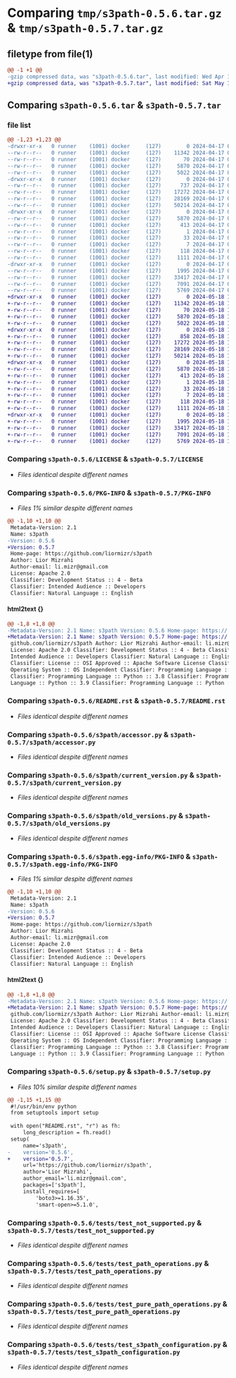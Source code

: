 # Comparing `tmp/s3path-0.5.6.tar.gz` & `tmp/s3path-0.5.7.tar.gz`

## filetype from file(1)

```diff
@@ -1 +1 @@
-gzip compressed data, was "s3path-0.5.6.tar", last modified: Wed Apr 17 09:55:05 2024, max compression
+gzip compressed data, was "s3path-0.5.7.tar", last modified: Sat May 18 15:53:32 2024, max compression
```

## Comparing `s3path-0.5.6.tar` & `s3path-0.5.7.tar`

### file list

```diff
@@ -1,23 +1,23 @@
-drwxr-xr-x   0 runner    (1001) docker     (127)        0 2024-04-17 09:55:05.346830 s3path-0.5.6/
--rw-r--r--   0 runner    (1001) docker     (127)    11342 2024-04-17 09:54:59.000000 s3path-0.5.6/LICENSE
--rw-r--r--   0 runner    (1001) docker     (127)       70 2024-04-17 09:54:59.000000 s3path-0.5.6/MANIFEST.in
--rw-r--r--   0 runner    (1001) docker     (127)     5870 2024-04-17 09:55:05.346830 s3path-0.5.6/PKG-INFO
--rw-r--r--   0 runner    (1001) docker     (127)     5022 2024-04-17 09:54:59.000000 s3path-0.5.6/README.rst
-drwxr-xr-x   0 runner    (1001) docker     (127)        0 2024-04-17 09:55:05.346830 s3path-0.5.6/s3path/
--rw-r--r--   0 runner    (1001) docker     (127)      737 2024-04-17 09:54:59.000000 s3path-0.5.6/s3path/__init__.py
--rw-r--r--   0 runner    (1001) docker     (127)    17272 2024-04-17 09:54:59.000000 s3path-0.5.6/s3path/accessor.py
--rw-r--r--   0 runner    (1001) docker     (127)    28169 2024-04-17 09:54:59.000000 s3path-0.5.6/s3path/current_version.py
--rw-r--r--   0 runner    (1001) docker     (127)    50214 2024-04-17 09:54:59.000000 s3path-0.5.6/s3path/old_versions.py
-drwxr-xr-x   0 runner    (1001) docker     (127)        0 2024-04-17 09:55:05.346830 s3path-0.5.6/s3path.egg-info/
--rw-r--r--   0 runner    (1001) docker     (127)     5870 2024-04-17 09:55:05.000000 s3path-0.5.6/s3path.egg-info/PKG-INFO
--rw-r--r--   0 runner    (1001) docker     (127)      413 2024-04-17 09:55:05.000000 s3path-0.5.6/s3path.egg-info/SOURCES.txt
--rw-r--r--   0 runner    (1001) docker     (127)        1 2024-04-17 09:55:05.000000 s3path-0.5.6/s3path.egg-info/dependency_links.txt
--rw-r--r--   0 runner    (1001) docker     (127)       33 2024-04-17 09:55:05.000000 s3path-0.5.6/s3path.egg-info/requires.txt
--rw-r--r--   0 runner    (1001) docker     (127)        7 2024-04-17 09:55:05.000000 s3path-0.5.6/s3path.egg-info/top_level.txt
--rw-r--r--   0 runner    (1001) docker     (127)      118 2024-04-17 09:55:05.350830 s3path-0.5.6/setup.cfg
--rw-r--r--   0 runner    (1001) docker     (127)     1111 2024-04-17 09:54:59.000000 s3path-0.5.6/setup.py
-drwxr-xr-x   0 runner    (1001) docker     (127)        0 2024-04-17 09:55:05.346830 s3path-0.5.6/tests/
--rw-r--r--   0 runner    (1001) docker     (127)     1995 2024-04-17 09:54:59.000000 s3path-0.5.6/tests/test_not_supported.py
--rw-r--r--   0 runner    (1001) docker     (127)    33417 2024-04-17 09:54:59.000000 s3path-0.5.6/tests/test_path_operations.py
--rw-r--r--   0 runner    (1001) docker     (127)     7091 2024-04-17 09:54:59.000000 s3path-0.5.6/tests/test_pure_path_operations.py
--rw-r--r--   0 runner    (1001) docker     (127)     5769 2024-04-17 09:54:59.000000 s3path-0.5.6/tests/test_s3path_configuration.py
+drwxr-xr-x   0 runner    (1001) docker     (127)        0 2024-05-18 15:53:32.166251 s3path-0.5.7/
+-rw-r--r--   0 runner    (1001) docker     (127)    11342 2024-05-18 15:53:27.000000 s3path-0.5.7/LICENSE
+-rw-r--r--   0 runner    (1001) docker     (127)       70 2024-05-18 15:53:27.000000 s3path-0.5.7/MANIFEST.in
+-rw-r--r--   0 runner    (1001) docker     (127)     5870 2024-05-18 15:53:32.166251 s3path-0.5.7/PKG-INFO
+-rw-r--r--   0 runner    (1001) docker     (127)     5022 2024-05-18 15:53:27.000000 s3path-0.5.7/README.rst
+drwxr-xr-x   0 runner    (1001) docker     (127)        0 2024-05-18 15:53:32.162251 s3path-0.5.7/s3path/
+-rw-r--r--   0 runner    (1001) docker     (127)      858 2024-05-18 15:53:27.000000 s3path-0.5.7/s3path/__init__.py
+-rw-r--r--   0 runner    (1001) docker     (127)    17272 2024-05-18 15:53:27.000000 s3path-0.5.7/s3path/accessor.py
+-rw-r--r--   0 runner    (1001) docker     (127)    28169 2024-05-18 15:53:27.000000 s3path-0.5.7/s3path/current_version.py
+-rw-r--r--   0 runner    (1001) docker     (127)    50214 2024-05-18 15:53:27.000000 s3path-0.5.7/s3path/old_versions.py
+drwxr-xr-x   0 runner    (1001) docker     (127)        0 2024-05-18 15:53:32.162251 s3path-0.5.7/s3path.egg-info/
+-rw-r--r--   0 runner    (1001) docker     (127)     5870 2024-05-18 15:53:32.000000 s3path-0.5.7/s3path.egg-info/PKG-INFO
+-rw-r--r--   0 runner    (1001) docker     (127)      413 2024-05-18 15:53:32.000000 s3path-0.5.7/s3path.egg-info/SOURCES.txt
+-rw-r--r--   0 runner    (1001) docker     (127)        1 2024-05-18 15:53:32.000000 s3path-0.5.7/s3path.egg-info/dependency_links.txt
+-rw-r--r--   0 runner    (1001) docker     (127)       33 2024-05-18 15:53:32.000000 s3path-0.5.7/s3path.egg-info/requires.txt
+-rw-r--r--   0 runner    (1001) docker     (127)        7 2024-05-18 15:53:32.000000 s3path-0.5.7/s3path.egg-info/top_level.txt
+-rw-r--r--   0 runner    (1001) docker     (127)      118 2024-05-18 15:53:32.166251 s3path-0.5.7/setup.cfg
+-rw-r--r--   0 runner    (1001) docker     (127)     1111 2024-05-18 15:53:27.000000 s3path-0.5.7/setup.py
+drwxr-xr-x   0 runner    (1001) docker     (127)        0 2024-05-18 15:53:32.162251 s3path-0.5.7/tests/
+-rw-r--r--   0 runner    (1001) docker     (127)     1995 2024-05-18 15:53:27.000000 s3path-0.5.7/tests/test_not_supported.py
+-rw-r--r--   0 runner    (1001) docker     (127)    33417 2024-05-18 15:53:27.000000 s3path-0.5.7/tests/test_path_operations.py
+-rw-r--r--   0 runner    (1001) docker     (127)     7091 2024-05-18 15:53:27.000000 s3path-0.5.7/tests/test_pure_path_operations.py
+-rw-r--r--   0 runner    (1001) docker     (127)     5769 2024-05-18 15:53:27.000000 s3path-0.5.7/tests/test_s3path_configuration.py
```

### Comparing `s3path-0.5.6/LICENSE` & `s3path-0.5.7/LICENSE`

 * *Files identical despite different names*

### Comparing `s3path-0.5.6/PKG-INFO` & `s3path-0.5.7/PKG-INFO`

 * *Files 1% similar despite different names*

```diff
@@ -1,10 +1,10 @@
 Metadata-Version: 2.1
 Name: s3path
-Version: 0.5.6
+Version: 0.5.7
 Home-page: https://github.com/liormizr/s3path
 Author: Lior Mizrahi
 Author-email: li.mizr@gmail.com
 License: Apache 2.0
 Classifier: Development Status :: 4 - Beta
 Classifier: Intended Audience :: Developers
 Classifier: Natural Language :: English
```

#### html2text {}

```diff
@@ -1,8 +1,8 @@
-Metadata-Version: 2.1 Name: s3path Version: 0.5.6 Home-page: https://
+Metadata-Version: 2.1 Name: s3path Version: 0.5.7 Home-page: https://
 github.com/liormizr/s3path Author: Lior Mizrahi Author-email: li.mizr@gmail.com
 License: Apache 2.0 Classifier: Development Status :: 4 - Beta Classifier:
 Intended Audience :: Developers Classifier: Natural Language :: English
 Classifier: License :: OSI Approved :: Apache Software License Classifier:
 Operating System :: OS Independent Classifier: Programming Language :: Python
 Classifier: Programming Language :: Python :: 3.8 Classifier: Programming
 Language :: Python :: 3.9 Classifier: Programming Language :: Python :: 3.10
```

### Comparing `s3path-0.5.6/README.rst` & `s3path-0.5.7/README.rst`

 * *Files identical despite different names*

### Comparing `s3path-0.5.6/s3path/accessor.py` & `s3path-0.5.7/s3path/accessor.py`

 * *Files identical despite different names*

### Comparing `s3path-0.5.6/s3path/current_version.py` & `s3path-0.5.7/s3path/current_version.py`

 * *Files identical despite different names*

### Comparing `s3path-0.5.6/s3path/old_versions.py` & `s3path-0.5.7/s3path/old_versions.py`

 * *Files identical despite different names*

### Comparing `s3path-0.5.6/s3path.egg-info/PKG-INFO` & `s3path-0.5.7/s3path.egg-info/PKG-INFO`

 * *Files 1% similar despite different names*

```diff
@@ -1,10 +1,10 @@
 Metadata-Version: 2.1
 Name: s3path
-Version: 0.5.6
+Version: 0.5.7
 Home-page: https://github.com/liormizr/s3path
 Author: Lior Mizrahi
 Author-email: li.mizr@gmail.com
 License: Apache 2.0
 Classifier: Development Status :: 4 - Beta
 Classifier: Intended Audience :: Developers
 Classifier: Natural Language :: English
```

#### html2text {}

```diff
@@ -1,8 +1,8 @@
-Metadata-Version: 2.1 Name: s3path Version: 0.5.6 Home-page: https://
+Metadata-Version: 2.1 Name: s3path Version: 0.5.7 Home-page: https://
 github.com/liormizr/s3path Author: Lior Mizrahi Author-email: li.mizr@gmail.com
 License: Apache 2.0 Classifier: Development Status :: 4 - Beta Classifier:
 Intended Audience :: Developers Classifier: Natural Language :: English
 Classifier: License :: OSI Approved :: Apache Software License Classifier:
 Operating System :: OS Independent Classifier: Programming Language :: Python
 Classifier: Programming Language :: Python :: 3.8 Classifier: Programming
 Language :: Python :: 3.9 Classifier: Programming Language :: Python :: 3.10
```

### Comparing `s3path-0.5.6/setup.py` & `s3path-0.5.7/setup.py`

 * *Files 10% similar despite different names*

```diff
@@ -1,15 +1,15 @@
 #!/usr/bin/env python
 from setuptools import setup
 
 with open("README.rst", "r") as fh:
     long_description = fh.read()
 setup(
     name='s3path',
-    version='0.5.6',
+    version='0.5.7',
     url='https://github.com/liormizr/s3path',
     author='Lior Mizrahi',
     author_email='li.mizr@gmail.com',
     packages=['s3path'],
     install_requires=[
         'boto3>=1.16.35',
         'smart-open>=5.1.0',
```

### Comparing `s3path-0.5.6/tests/test_not_supported.py` & `s3path-0.5.7/tests/test_not_supported.py`

 * *Files identical despite different names*

### Comparing `s3path-0.5.6/tests/test_path_operations.py` & `s3path-0.5.7/tests/test_path_operations.py`

 * *Files identical despite different names*

### Comparing `s3path-0.5.6/tests/test_pure_path_operations.py` & `s3path-0.5.7/tests/test_pure_path_operations.py`

 * *Files identical despite different names*

### Comparing `s3path-0.5.6/tests/test_s3path_configuration.py` & `s3path-0.5.7/tests/test_s3path_configuration.py`

 * *Files identical despite different names*

